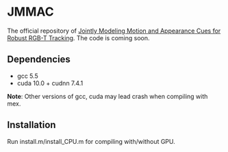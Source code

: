 # JMMAC
The official repository of [Jointly Modeling Motion and Appearance Cues for Robust RGB-T Tracking](https://ieeexplore.ieee.org/document/9364880/). The code is coming soon.
## Dependencies
  *  gcc 5.5
  *  cuda 10.0 + cudnn 7.4.1

**Note**: Other versions of gcc, cuda may lead crash when compiling with mex.
## Installation
  Run install.m/install_CPU.m for compiling with/without GPU.
